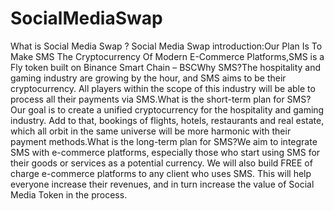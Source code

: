 # SocialMediaSwap
What is Social Media Swap ? Social Media Swap introduction:Our Plan Is To Make SMS The Cryptocurrency Of Modern E-Commerce Platforms,SMS is a Fly token built on Binance Smart Chain – BSCWhy SMS?The hospitality and gaming industry are growing by the hour, and SMS aims to be their cryptocurrency. All players within the scope of this industry will be able to process all their payments via SMS.What is the short-term plan for SMS?Our goal is to create a unified cryptocurrency for the hospitality and gaming industry. Add to that, bookings of flights, hotels, restaurants and real estate, which all orbit in the same universe will be more harmonic with their payment methods.What is the long-term plan for SMS?We aim to integrate SMS with e-commerce platforms, especially those who start using SMS for their goods or services as a potential currency. We will also build FREE of charge e-commerce platforms to any client who uses SMS. This will help everyone increase their revenues, and in turn increase the value of Social Media Token in the process.
